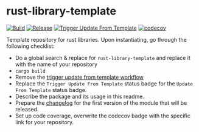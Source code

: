 # rust-library-template
[![Build](https://github.com/infra-blocks/rust-library-template/actions/workflows/build.yml/badge.svg)](https://github.com/infra-blocks/rust-library-template/actions/workflows/build.yml)
[![Release](https://github.com/infra-blocks/rust-library-template/actions/workflows/release.yml/badge.svg)](https://github.com/infra-blocks/rust-library-template/actions/workflows/release.yml)
[![Trigger Update From Template](https://github.com/infra-blocks/rust-library-template/actions/workflows/trigger-update-from-template.yml/badge.svg)](https://github.com/infra-blocks/rust-library-template/actions/workflows/trigger-update-from-template.yml)
[![codecov](https://codecov.io/gh/infra-blocks/rust-library-template/graph/badge.svg?token=CI538QWYH8)](https://codecov.io/gh/infra-blocks/rust-library-template)

[//]: # ([![Update From Template]&#40;https://github.com/infra-blocks/rust-library-template/actions/workflows/update-from-template.yml/badge.svg&#41;]&#40;https://github.com/infra-blocks/rust-library-template/actions/workflows/update-from-template.yml&#41;)

Template repository for rust libraries. Upon instantiating, go through the following checklist:

- Do a global search & replace for `rust-library-template` and replace it with the name of your repository
- `cargo build`
- Remove the [trigger update from template workflow](.github/workflows/trigger-update-from-template.yml)
- Replace the `Trigger Update From Template` status badge for the `Update From Template` status badge.
- Describe the package and its usage in this readme.
- Prepare the [changelog](CHANGELOG.md) for the first version of the module that will be released.
- Set up code coverage, overwrite the codecov badge with the specific link for your repository.
